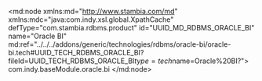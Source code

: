 <?xml version="1.0" encoding="UTF-8"?>
<md:node xmlns:md="http://www.stambia.com/md" xmlns:mdc="java:com.indy.xsl.global.XpathCache" defType="com.stambia.rdbms.product" id="UUID_MD_RDBMS_ORACLE_BI" name="Oracle BI" md:ref="../../../addons/generic/technologies/rdbms/oracle-bi/oracle-bi.tech#UUID_TECH_RDBMS_ORACLE_BI?fileId=UUID_TECH_RDBMS_ORACLE_BI$type=tech$name=Oracle%20BI?">
  <attribute defType="com.stambia.rdbms.product.schemaType" id="_FsPWEERZEea9-oWosVHHDw" value="catalog"/>
  <attribute defType="com.stambia.rdbms.product.objectDelimiterMask" id="_FsPWEURZEea9-oWosVHHDw" value="&quot;[OBJECT]&quot;"/>
  <attribute defType="com.stambia.rdbms.product.join.innerjoinmode" id="_FsPWEkRZEea9-oWosVHHDw" ref="../../../addons/generic/technologies/rdbms/rdbms.tech#rdbms.join.mode.explicit?fileId=UUID_TECH_RDBMS$type=tech$name=EXPLICIT?"/>
  <attribute defType="com.stambia.rdbms.product.join.outerjoinmode" id="_FsPWE0RZEea9-oWosVHHDw" ref="../../../addons/generic/technologies/rdbms/rdbms.tech#rdbms.join.mode.explicit?fileId=UUID_TECH_RDBMS$type=tech$name=EXPLICIT?"/>
  <attribute defType="com.stambia.rdbms.product.join.cross" id="_FsPWFERZEea9-oWosVHHDw" value="cross join"/>
  <attribute defType="com.stambia.rdbms.product.join.left" id="_FsPWFURZEea9-oWosVHHDw" value="left outer join"/>
  <attribute defType="com.stambia.rdbms.product.join.inner" id="_FsPWFkRZEea9-oWosVHHDw" value="inner join"/>
  <attribute defType="com.stambia.rdbms.product.nullWord" id="_FsP9IERZEea9-oWosVHHDw" value=""/>
  <attribute defType="com.stambia.rdbms.product.function.date" id="_FsP9IURZEea9-oWosVHHDw" value="NOW()"/>
  <attribute defType="com.stambia.rdbms.product.code" id="_FsP9IkRZEea9-oWosVHHDw" value="ORACLE_BI"/>
  <attribute defType="com.stambia.rdbms.product.notNullWord" id="_FsP9I0RZEea9-oWosVHHDw" value="NOT NULL"/>
  <attribute defType="com.stambia.rdbms.product.join.right" id="_FsP9JERZEea9-oWosVHHDw" value="right outer join"/>
  <attribute defType="com.stambia.rdbms.product.explicitJoinInBracket" id="_FsP9JURZEea9-oWosVHHDw" value="true"/>
  <attribute defType="com.stambia.rdbms.product.join.full" id="_FsP9JkRZEea9-oWosVHHDw" value="full outer join"/>
  <attribute defType="com.stambia.rdbms.product.baseModule" id="_YJuUUP8MEemYv5mt_sT8BQ">
    <values>com.indy.baseModule.oracle.bi</values>
  </attribute>
  <node defType="com.stambia.rdbms.datatype" id="_FsP9J0RZEea9-oWosVHHDw" name="BIGINT">
    <attribute defType="com.stambia.rdbms.datatype.creationMask" id="_FsP9KERZEea9-oWosVHHDw" value="BIGINT"/>
    <attribute defType="com.stambia.rdbms.datatype.superType" id="_FsP9KURZEea9-oWosVHHDw" value="BIGINT"/>
    <attribute defType="com.stambia.rdbms.datatype.default" id="_FsP9KkRZEea9-oWosVHHDw" value="true"/>
  </node>
  <node defType="com.stambia.rdbms.datatype" id="_FsP9K0RZEea9-oWosVHHDw" name="BINARY">
    <attribute defType="com.stambia.rdbms.datatype.creationMask" id="_FsP9LERZEea9-oWosVHHDw" value="BINARY"/>
    <attribute defType="com.stambia.rdbms.datatype.superType" id="_FsP9LURZEea9-oWosVHHDw" value="BINARY"/>
    <attribute defType="com.stambia.rdbms.datatype.default" id="_FsP9LkRZEea9-oWosVHHDw" value="true"/>
  </node>
  <node defType="com.stambia.rdbms.datatype" id="_FsP9L0RZEea9-oWosVHHDw" name="BIT">
    <attribute defType="com.stambia.rdbms.datatype.creationMask" id="_FsP9MERZEea9-oWosVHHDw" value="BIT"/>
    <attribute defType="com.stambia.rdbms.datatype.superType" id="_FsP9MURZEea9-oWosVHHDw" value="BIT"/>
    <attribute defType="com.stambia.rdbms.datatype.default" id="_FsP9MkRZEea9-oWosVHHDw" value="true"/>
  </node>
  <node defType="com.stambia.rdbms.datatype" id="_FsP9M0RZEea9-oWosVHHDw" name="CHAR">
    <attribute defType="com.stambia.rdbms.datatype.creationMask" id="_FsP9NERZEea9-oWosVHHDw" value="{md:ifEmptyDataType('CHAR',tech:size())}"/>
    <attribute defType="com.stambia.rdbms.datatype.superType" id="_FsP9NURZEea9-oWosVHHDw" value="CHAR"/>
    <attribute defType="com.stambia.rdbms.datatype.default" id="_FsP9NkRZEea9-oWosVHHDw" value="true"/>
    <attribute defType="com.stambia.rdbms.datatype.simpleMask" id="_FsP9N0RZEea9-oWosVHHDw" value="CHAR([size])"/>
  </node>
  <node defType="com.stambia.rdbms.datatype" id="_FsP9OERZEea9-oWosVHHDw" name="DATE">
    <attribute defType="com.stambia.rdbms.datatype.creationMask" id="_FsP9OURZEea9-oWosVHHDw" value="DATE"/>
    <attribute defType="com.stambia.rdbms.datatype.superType" id="_FsP9OkRZEea9-oWosVHHDw" value="DATE"/>
    <attribute defType="com.stambia.rdbms.datatype.default" id="_FsP9O0RZEea9-oWosVHHDw" value="true"/>
  </node>
  <node defType="com.stambia.rdbms.datatype" id="_FsP9PERZEea9-oWosVHHDw" name="DECIMAL">
    <attribute defType="com.stambia.rdbms.datatype.creationMask" id="_FsP9PURZEea9-oWosVHHDw" value="{md:ifEmptyDataType('DECIMAL',tech:size(),tech:precision())}"/>
    <attribute defType="com.stambia.rdbms.datatype.superType" id="_FsP9PkRZEea9-oWosVHHDw" value="DECIMAL"/>
    <attribute defType="com.stambia.rdbms.datatype.default" id="_FsP9P0RZEea9-oWosVHHDw" value="true"/>
    <attribute defType="com.stambia.rdbms.datatype.simpleMask" id="_FsP9QERZEea9-oWosVHHDw" value="DECIMAL([size],[precision])"/>
  </node>
  <node defType="com.stambia.rdbms.datatype" id="_FsP9QURZEea9-oWosVHHDw" name="DOUBLE">
    <attribute defType="com.stambia.rdbms.datatype.creationMask" id="_FsP9QkRZEea9-oWosVHHDw" value="DOUBLE"/>
    <attribute defType="com.stambia.rdbms.datatype.superType" id="_FsP9Q0RZEea9-oWosVHHDw" value="DOUBLE"/>
    <attribute defType="com.stambia.rdbms.datatype.default" id="_FsP9RERZEea9-oWosVHHDw" value="true"/>
  </node>
  <node defType="com.stambia.rdbms.datatype" id="_FsP9RURZEea9-oWosVHHDw" name="FLOAT">
    <attribute defType="com.stambia.rdbms.datatype.creationMask" id="_FsP9RkRZEea9-oWosVHHDw" value="FLOAT"/>
    <attribute defType="com.stambia.rdbms.datatype.superType" id="_FsP9R0RZEea9-oWosVHHDw" value="FLOAT"/>
    <attribute defType="com.stambia.rdbms.datatype.default" id="_FsP9SERZEea9-oWosVHHDw" value="true"/>
  </node>
  <node defType="com.stambia.rdbms.datatype" id="_FsQkMERZEea9-oWosVHHDw" name="INTEGER">
    <attribute defType="com.stambia.rdbms.datatype.creationMask" id="_FsQkMURZEea9-oWosVHHDw" value="INTEGER"/>
    <attribute defType="com.stambia.rdbms.datatype.superType" id="_FsQkMkRZEea9-oWosVHHDw" value="INTEGER"/>
    <attribute defType="com.stambia.rdbms.datatype.default" id="_FsQkM0RZEea9-oWosVHHDw" value="true"/>
  </node>
  <node defType="com.stambia.rdbms.datatype" id="_FsQkNERZEea9-oWosVHHDw" name="LONGVARBINARY">
    <attribute defType="com.stambia.rdbms.datatype.creationMask" id="_FsQkNURZEea9-oWosVHHDw" value="LONGVARBINARY"/>
    <attribute defType="com.stambia.rdbms.datatype.superType" id="_FsQkNkRZEea9-oWosVHHDw" value="BINARY"/>
    <attribute defType="com.stambia.rdbms.datatype.default" id="_FsQkN0RZEea9-oWosVHHDw" value="false"/>
  </node>
  <node defType="com.stambia.rdbms.datatype" id="_FsQkOERZEea9-oWosVHHDw" name="LONGVARCHAR">
    <attribute defType="com.stambia.rdbms.datatype.creationMask" id="_FsQkOURZEea9-oWosVHHDw" value="{md:ifEmptyDataType('LONGVARCHAR',tech:size())}"/>
    <attribute defType="com.stambia.rdbms.datatype.superType" id="_FsQkOkRZEea9-oWosVHHDw" value="LONGVARCHAR"/>
    <attribute defType="com.stambia.rdbms.datatype.default" id="_FsQkO0RZEea9-oWosVHHDw" value="true"/>
    <attribute defType="com.stambia.rdbms.datatype.simpleMask" id="_FsQkPERZEea9-oWosVHHDw" value="LONGVARCHAR([size])"/>
  </node>
  <node defType="com.stambia.rdbms.datatype" id="_FsQkPURZEea9-oWosVHHDw" name="NUMERIC">
    <attribute defType="com.stambia.rdbms.datatype.creationMask" id="_FsQkPkRZEea9-oWosVHHDw" value="{md:ifEmptyDataType('NUMERIC',tech:size(),tech:precision())}"/>
    <attribute defType="com.stambia.rdbms.datatype.superType" id="_FsQkP0RZEea9-oWosVHHDw" value="NUMERIC"/>
    <attribute defType="com.stambia.rdbms.datatype.default" id="_FsQkQERZEea9-oWosVHHDw" value="true"/>
    <attribute defType="com.stambia.rdbms.datatype.simpleMask" id="_FsQkQURZEea9-oWosVHHDw" value="NUMERIC([size],[precision])"/>
  </node>
  <node defType="com.stambia.rdbms.datatype" id="_FsQkQkRZEea9-oWosVHHDw" name="OBJECT">
    <attribute defType="com.stambia.rdbms.datatype.creationMask" id="_FsQkQ0RZEea9-oWosVHHDw" value="OBJECT"/>
    <attribute defType="com.stambia.rdbms.datatype.superType" id="_FsQkRERZEea9-oWosVHHDw" value="JAVA_OBJECT"/>
    <attribute defType="com.stambia.rdbms.datatype.default" id="_FsQkRURZEea9-oWosVHHDw" value="true"/>
  </node>
  <node defType="com.stambia.rdbms.datatype" id="_FsQkRkRZEea9-oWosVHHDw" name="REAL">
    <attribute defType="com.stambia.rdbms.datatype.creationMask" id="_FsQkR0RZEea9-oWosVHHDw" value="REAL"/>
    <attribute defType="com.stambia.rdbms.datatype.superType" id="_FsQkSERZEea9-oWosVHHDw" value="DOUBLE"/>
    <attribute defType="com.stambia.rdbms.datatype.default" id="_FsQkSURZEea9-oWosVHHDw" value="false"/>
  </node>
  <node defType="com.stambia.rdbms.datatype" id="_FsQkSkRZEea9-oWosVHHDw" name="SMALLINT">
    <attribute defType="com.stambia.rdbms.datatype.creationMask" id="_FsQkS0RZEea9-oWosVHHDw" value="SMALLINT"/>
    <attribute defType="com.stambia.rdbms.datatype.superType" id="_FsQkTERZEea9-oWosVHHDw" value="SMALLINT"/>
    <attribute defType="com.stambia.rdbms.datatype.default" id="_FsQkTURZEea9-oWosVHHDw" value="true"/>
  </node>
  <node defType="com.stambia.rdbms.datatype" id="_FsQkTkRZEea9-oWosVHHDw" name="TIME">
    <attribute defType="com.stambia.rdbms.datatype.creationMask" id="_FsQkT0RZEea9-oWosVHHDw" value="TIME"/>
    <attribute defType="com.stambia.rdbms.datatype.superType" id="_FsQkUERZEea9-oWosVHHDw" value="TIME"/>
    <attribute defType="com.stambia.rdbms.datatype.default" id="_FsQkUURZEea9-oWosVHHDw" value="true"/>
  </node>
  <node defType="com.stambia.rdbms.datatype" id="_FsQkUkRZEea9-oWosVHHDw" name="TIMESTAMP">
    <attribute defType="com.stambia.rdbms.datatype.creationMask" id="_FsQkU0RZEea9-oWosVHHDw" value="TIMESTAMP"/>
    <attribute defType="com.stambia.rdbms.datatype.superType" id="_FsQkVERZEea9-oWosVHHDw" value="TIMESTAMP"/>
    <attribute defType="com.stambia.rdbms.datatype.default" id="_FsQkVURZEea9-oWosVHHDw" value="true"/>
  </node>
  <node defType="com.stambia.rdbms.datatype" id="_FsQkVkRZEea9-oWosVHHDw" name="TINYINT">
    <attribute defType="com.stambia.rdbms.datatype.creationMask" id="_FsQkV0RZEea9-oWosVHHDw" value="TINYINT"/>
    <attribute defType="com.stambia.rdbms.datatype.superType" id="_FsQkWERZEea9-oWosVHHDw" value="TINYINT"/>
    <attribute defType="com.stambia.rdbms.datatype.default" id="_FsQkWURZEea9-oWosVHHDw" value="true"/>
  </node>
  <node defType="com.stambia.rdbms.datatype" id="_FsQkWkRZEea9-oWosVHHDw" name="VARBINARY">
    <attribute defType="com.stambia.rdbms.datatype.creationMask" id="_FsQkW0RZEea9-oWosVHHDw" value="VARBINARY"/>
    <attribute defType="com.stambia.rdbms.datatype.superType" id="_FsQkXERZEea9-oWosVHHDw" value="BINARY"/>
    <attribute defType="com.stambia.rdbms.datatype.default" id="_FsQkXURZEea9-oWosVHHDw" value="false"/>
  </node>
  <node defType="com.stambia.rdbms.datatype" id="_FsQkXkRZEea9-oWosVHHDw" name="VARCHAR">
    <attribute defType="com.stambia.rdbms.datatype.creationMask" id="_FsQkX0RZEea9-oWosVHHDw" value="{md:ifEmptyDataType('VARCHAR',tech:size())}"/>
    <attribute defType="com.stambia.rdbms.datatype.superType" id="_FsQkYERZEea9-oWosVHHDw" value="VARCHAR"/>
    <attribute defType="com.stambia.rdbms.datatype.default" id="_FsQkYURZEea9-oWosVHHDw" value="true"/>
    <attribute defType="com.stambia.rdbms.datatype.writingMask" id="_FsQkYkRZEea9-oWosVHHDw" value=""/>
    <attribute defType="com.stambia.rdbms.datatype.simpleMask" id="_FsQkY0RZEea9-oWosVHHDw" value="VARCHAR([size])"/>
  </node>
  <node defType="com.stambia.rdbms.datatype" id="_FsQkZERZEea9-oWosVHHDw" name="BOOLEAN">
    <attribute defType="com.stambia.rdbms.datatype.creationMask" id="_FsQkZURZEea9-oWosVHHDw" value="BOOLEAN"/>
    <attribute defType="com.stambia.rdbms.datatype.superType" id="_FsQkZkRZEea9-oWosVHHDw" value="BOOLEAN"/>
    <attribute defType="com.stambia.rdbms.datatype.default" id="_FsQkZ0RZEea9-oWosVHHDw" value="true"/>
  </node>
  <node defType="com.stambia.rdbms.datatype" id="_FsQkaERZEea9-oWosVHHDw" name="VARCHAR_IGNORECASE">
    <attribute defType="com.stambia.rdbms.datatype.creationMask" id="_FsQkaURZEea9-oWosVHHDw" value="{md:ifEmptyDataType('VARCHAR_IGNORECASE',tech:size())}"/>
    <attribute defType="com.stambia.rdbms.datatype.superType" id="_FsQkakRZEea9-oWosVHHDw" value="VARCHAR"/>
    <attribute defType="com.stambia.rdbms.datatype.default" id="_FsQka0RZEea9-oWosVHHDw" value="false"/>
    <attribute defType="com.stambia.rdbms.datatype.writingMask" id="_FsQkbERZEea9-oWosVHHDw" value=""/>
    <attribute defType="com.stambia.rdbms.datatype.simpleMask" id="_FsQkbURZEea9-oWosVHHDw" value="VARCHAR_IGNORECASE([size])"/>
  </node>
  <node defType="com.stambia.rdbms.datatype" id="_FsQkbkRZEea9-oWosVHHDw" name="CHARACTER">
    <attribute defType="com.stambia.rdbms.datatype.superType" id="_FsQkb0RZEea9-oWosVHHDw" value="CHAR"/>
    <attribute defType="com.stambia.rdbms.datatype.default" id="_FsQkcERZEea9-oWosVHHDw" value="false"/>
    <attribute defType="com.stambia.rdbms.datatype.creationMask" id="_FsQkcURZEea9-oWosVHHDw" value="{md:ifEmptyDataType('CHAR',tech:size())}"/>
    <attribute defType="com.stambia.rdbms.datatype.simpleMask" id="_FsQkckRZEea9-oWosVHHDw" value="CHAR([size])"/>
  </node>
  <node defType="com.stambia.rdbms.datatype" id="_FsQkc0RZEea9-oWosVHHDw" name="INT">
    <attribute defType="com.stambia.rdbms.datatype.creationMask" id="_FsQkdERZEea9-oWosVHHDw" value="INT"/>
    <attribute defType="com.stambia.rdbms.datatype.superType" id="_FsQkdURZEea9-oWosVHHDw" value="INTEGER"/>
  </node>
  <node defType="com.stambia.rdbms.datatype" id="_FsQkdkRZEea9-oWosVHHDw" name="DATETIME">
    <attribute defType="com.stambia.rdbms.datatype.superType" id="_FsQkd0RZEea9-oWosVHHDw" value="TIMESTAMP"/>
    <attribute defType="com.stambia.rdbms.datatype.creationMask" id="_FsQkeERZEea9-oWosVHHDw" value="DATETIME"/>
  </node>
  <node defType="com.stambia.rdbms.datatype" id="_FsQkeURZEea9-oWosVHHDw" name="OTHER">
    <attribute defType="com.stambia.rdbms.datatype.creationMask" id="_FsQkekRZEea9-oWosVHHDw" value="OTHER"/>
    <attribute defType="com.stambia.rdbms.datatype.superType" id="_FsQke0RZEea9-oWosVHHDw" value="JAVA_OBJECT"/>
    <attribute defType="com.stambia.rdbms.datatype.default" id="_FsQkfERZEea9-oWosVHHDw" value="false"/>
  </node>
  <node defType="com.stambia.rdbms.datatype" id="_FsQkfURZEea9-oWosVHHDw" name="CLOB">
    <attribute defType="com.stambia.rdbms.datatype.creationMask" id="_FsQkfkRZEea9-oWosVHHDw" value="CLOB"/>
    <attribute defType="com.stambia.rdbms.datatype.superType" id="_FsQkf0RZEea9-oWosVHHDw" value="CLOB"/>
    <attribute defType="com.stambia.rdbms.datatype.default" id="_FsQkgERZEea9-oWosVHHDw" value="true"/>
  </node>
  <node defType="com.stambia.rdbms.datatype" id="_FsQkgURZEea9-oWosVHHDw" name="BLOB">
    <attribute defType="com.stambia.rdbms.datatype.creationMask" id="_FsQkgkRZEea9-oWosVHHDw" value="BLOB"/>
    <attribute defType="com.stambia.rdbms.datatype.superType" id="_FsQkg0RZEea9-oWosVHHDw" value="BLOB"/>
    <attribute defType="com.stambia.rdbms.datatype.default" id="_FsQkhERZEea9-oWosVHHDw" value="true"/>
  </node>
  <node defType="com.stambia.jdbc.driver" id="_FsRLV0RZEea9-oWosVHHDw" name="Oracle BI">
    <attribute defType="com.stambia.jdbc.driver.default" id="_FsRLWERZEea9-oWosVHHDw" value="true"/>
    <attribute defType="com.stambia.jdbc.driver.class" id="_FsRLWURZEea9-oWosVHHDw" value="oracle.bi.jdbc.AnaJdbcDriver"/>
    <attribute defType="com.stambia.jdbc.driver.url" id="_FsRLWkRZEea9-oWosVHHDw" value="jdbc:oraclebi://&lt;host>:&lt;port>/"/>
  </node>
</md:node>